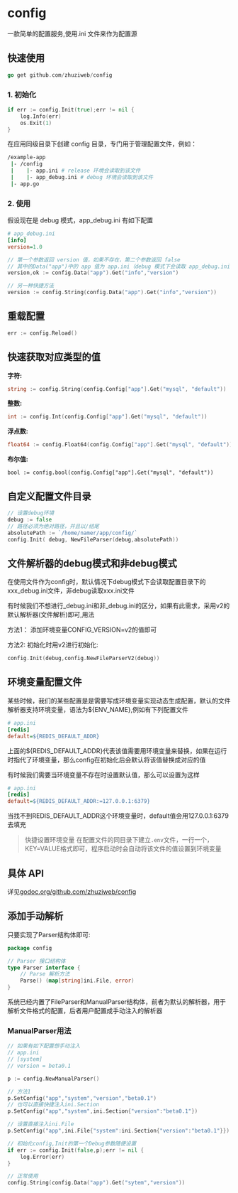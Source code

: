# config

一款简单的配置服务,使用.ini 文件来作为配置源

## 快速使用

```go
go get github.com/zhuziweb/config
```

### 1. 初始化

```go
if err := config.Init(true);err != nil {
    log.Info(err)
    os.Exit(1)
}
```

在应用同级目录下创建 config 目录，专门用于管理配置文件，例如：

```bash
/example-app
 |- /config
 |    |- app.ini # release 环境会读取到该文件
 |    |- app_debug.ini # debug 环境会读取到该文件 
 |- app.go    
```

### 2. 使用

假设现在是 debug 模式，app_debug.ini 有如下配置

```ini
# app_debug.ini
[info]
version=1.0
```

```go
// 第一个参数返回 version 值，如果不存在，第二个参数返回 false
// 其中的Data("app")中的 app 值为 app.ini（debug 模式下会读取 app_debug.ini 下的值）
version,ok := config.Data("app").Get("info","version")

// 另一种快捷方法
version := config.String(config.Data("app").Get("info","version"))
```

## 重载配置

```go
err := config.Reload()
```

## 快速获取对应类型的值

**字符:**

```go
string := config.String(config.Config["app"].Get("mysql", "default"))
```

**整数:**

```go
int := config.Int(config.Config["app"].Get("mysql", "default"))
```


**浮点数:**

```go
float64 := config.Float64(config.Config["app"].Get("mysql", "default"))
```

**布尔值:**

```gp
bool := config.bool(config.Config["app"].Get("mysql", "default"))
```

## 自定义配置文件目录

```go
// 设置debug环境
debug := false
// 路径必须为绝对路径，并且以/结尾
absolutePath := `/home/namer/app/config/`
config.Init( debug, NewFileParser(debug,absolutePath))
```

## 文件解析器的debug模式和非debug模式

在使用文件作为config时，默认情况下debug模式下会读取配置目录下的xxx_debug.ini文件，非debug读取xxx.ini文件

有时候我们不想进行_debug.ini和非_debug.ini的区分，如果有此需求，采用v2的默认解析器(文件解析)即可,用法

方法1： 添加环境变量CONFIG_VERSION=v2的值即可

方法2: 初始化时用v2进行初始化:

```go
config.Init(debug,config.NewFileParserV2(debug))
```

## 环境变量配置文件

某些时候，我们的某些配置是是需要写成环境变量实现动态生成配置，默认的文件解析器支持环境变量，语法为${ENV_NAME},例如有下列配置文件

```ini
# app.ini
[redis]
default=${REDIS_DEFAULT_ADDR}
```

上面的${REDIS_DEFAULT_ADDR}代表该值需要用环境变量来替换，如果在运行时指代了环境变量，那么config在初始化后会默认将该值替换成对应的值

有时候我们需要当环境变量不存在时设置默认值，那么可以设置为这样

```ini
# app.ini
[redis]
default=${REDIS_DEFAULT_ADDR:=127.0.0.1:6379}
```

当找不到REDIS_DEFAULT_ADDR这个环境变量时，default值会用127.0.0.1:6379去填充

> 快捷设置环境变量
> 在配置文件的同目录下建立`.env`文件，一行一个，KEY=VALUE格式即可，程序启动时会自动将该文件的值设置到环境变量

## 具体 API

详见[godoc.org/github.com/zhuziweb/config](godoc.org/github.com/zhuziweb/config)

## 添加手动解析

只要实现了Parser结构体即可:

```go
package config

// Parser 接口结构体
type Parser interface {
    // Parse 解析方法
    Parse() (map[string]ini.File, error)
}
```

系统已经内置了FileParser和ManualParser结构体，前者为默认的解析器，用于解析文件格式的配置，后者用户配置成手动注入的解析器

### ManualParser用法

```go
// 如果有如下配置想手动注入
// app.ini
// [system]
// version = beta0.1

p := config.NewManualParser()

// 方法1
p.SetConfig("app","system","version","beta0.1")
// 也可以直接快捷注入ini.Section
p.SetConfig("app","system",ini.Section{"version":"beta0.1"})

// 设置直接注入ini.File
p.SetConfig("app",ini.File{"system":ini.Section{"version":"beta0.1"}})

// 初始化config,Init的第一个Debug参数随便设置
if err := config.Init(false,p);err != nil {
	log.Error(err)
}

// 正常使用
config.String(config.Data("app").Get("sytem","version"))
```